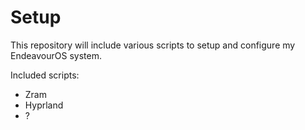 # Setup
This repository will include various scripts to setup and configure my EndeavourOS system.

Included scripts:
* Zram
* Hyprland
* ?

